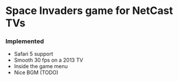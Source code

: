 # Space Invaders game for NetCast TVs

### Implemented
+ Safari 5 support
+ Smooth 30 fps on a 2013 TV
+ Inside the game menu
+ Nice BGM (TODO)
